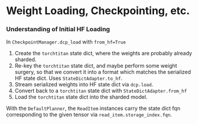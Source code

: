 # Weight Loading, Checkpointing, etc.

### Understanding of Initial HF Loading

In `CheckpointManager.dcp_load` with `from_hf=True`

1. Create the `torchtitan` state dict, where the weights are probably already sharded.
2. Re-key the `torchtitan` state dict, and maybe perform some weight surgery, so that we convert it
   into a format which matches the serialized HF state dict. Uses `StateDictAdapter.to_hf`.
3. Stream serialized weights into HF state dict via `dcp.load`.
4. Convert back to a `torchtitan` state dict with `StateDictAdapter.from_hf`
5. Load the `torchtitan` state dict into the sharded model.


With the `DefaultPlanner`, the `ReadItem` instances carry the state dict fqn corresponding to the
given tensor via `read_item.storage_index.fqn`.

